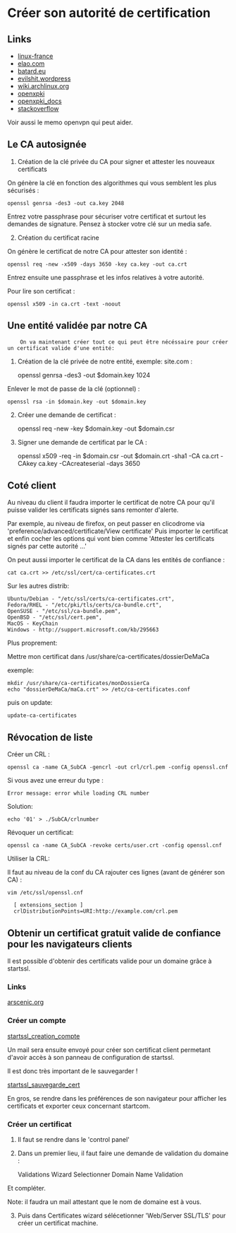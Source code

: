 # Créer son autorité de certification

## Links

* [linux-france](http://www.linux-france.org/prj/edu/archinet/systeme/ch24s03.html)
* [elao.com](http://www.elao.com/blog/linux/creer-une-autorite-de-certification-et-des-certificats-ssl-auto-signes.html)
* [batard.eu](http://www.batard.eu/2010/11/maitriser-les-certificats-avec-openssl/)
* [evilshit.wordpress](http://evilshit.wordpress.com/2013/06/19/how-to-create-your-own-pki-with-openssl/)
* [wiki.archlinux.org](https://wiki.archlinux.org/index.php/Create_a_Public_Key_Infrastructure_Using_the_easy-rsa_Scripts)
* [openxpki](http://www.openxpki.org/)
* [openxpki_docs](https://openxpki.readthedocs.org/en/latest/quickstart.html)
* [stackoverflow](http://stackoverflow.com/questions/11966123/howto-create-a-certificate-using-openssl-including-a-crl-distribution-point)

Voir aussi le memo openvpn qui peut aider.

## Le CA autosignée

1. Création de la clé privée du CA pour signer et attester les nouveaux certificats

On génère la clé en fonction des algorithmes qui vous semblent les plus sécurisés :

    openssl genrsa -des3 -out ca.key 2048

Entrez votre passphrase pour sécuriser votre certificat et surtout les demandes de signature.
Pensez à stocker votre clé sur un media safe.

2. Création du certificat racine

On génère le certificat de notre CA pour attester son identité :

    openssl req -new -x509 -days 3650 -key ca.key -out ca.crt

Entrez ensuite une passphrase et les infos relatives à votre autorité.

Pour lire son certificat :

    openssl x509 -in ca.crt -text -noout

## Une entité validée par notre CA

        On va maintenant créer tout ce qui peut être nécéssaire pour créer un certificat valide d'une entité:

1. Création de la clé privée de notre entité, exemple: site.com :

    openssl genrsa -des3 -out $domain.key 1024

Enlever le mot de passe de la clé (optionnel) :

    openssl rsa -in $domain.key -out $domain.key

2. Créer une demande de certificat :

    openssl req -new -key $domain.key -out $domain.csr

3. Signer une demande de certificat par le CA :

    openssl x509 -req -in $domain.csr -out $domain.crt -sha1 -CA ca.crt -CAkey ca.key -CAcreateserial -days 3650


## Coté client

Au niveau du client il faudra importer le certificat de notre CA pour qu'il puisse valider les certificats signés sans remonter d'alerte.

Par exemple, au niveau de firefox, on peut passer en clicodrome via 'preference/advanced/certificate/View certificate'
Puis importer le certificat et enfin cocher les options qui vont bien comme 'Attester les certificats signés par cette autorité ...'

On peut aussi importer le certificat de la CA dans les entités de confiance :

    cat ca.crt >> /etc/ssl/cert/ca-certificates.crt

Sur les autres distrib:

    Ubuntu/Debian - "/etc/ssl/certs/ca-certificates.crt",
    Fedora/RHEL - "/etc/pki/tls/certs/ca-bundle.crt",
    OpenSUSE - "/etc/ssl/ca-bundle.pem",
    OpenBSD - "/etc/ssl/cert.pem",
    MacOS - KeyChain
    Windows - http://support.microsoft.com/kb/295663

Plus proprement:

Mettre mon certificat dans /usr/share/ca-certificates/dossierDeMaCa

exemple:

    mkdir /usr/share/ca-certificates/monDossierCa
    echo "dossierDeMaCa/maCa.crt" >> /etc/ca-certificates.conf

puis on update:

    update-ca-certificates

## Révocation de liste

Créer un CRL :

    openssl ca -name CA_SubCA -gencrl -out crl/crl.pem -config openssl.cnf

Si vous avez une erreur du type :

    Error message: error while loading CRL number

Solution:

    echo '01' > ./SubCA/crlnumber

Révoquer un certificat:

    openssl ca -name CA_SubCA -revoke certs/user.crt -config openssl.cnf

Utiliser la CRL:

Il faut au niveau de la conf du CA rajouter ces lignes (avant de générer son CA) :

    vim /etc/ssl/openssl.cnf

      [ extensions_section ]
      crlDistributionPoints=URI:http://example.com/crl.pem


## Obtenir un certificat gratuit valide de confiance pour les navigateurs clients

Il est possible d'obtenir des certificats valide pour un domaine grâce à startssl.

### Links

[arscenic.org](https://technique.arscenic.org/ssl-securisation-des/article/startssl-utiliser-un-certificat)

### Créer un compte

[startssl_creation_compte](https://www.startssl.com/?app=32)

Un mail sera ensuite envoyé pour créer son certificat client permetant d'avoir accès à son panneau de configuration de startssl.

Il est donc très important de le sauvegarder !

[startssl_sauvegarde_cert](https://www.startssl.com/?app=25#4)

En gros, se rendre dans les préférences de son navigateur pour afficher les certificats et exporter ceux concernant startcom.

### Créer un certificat

1. Il faut se rendre dans le 'control panel'
2. Dans un premier lieu, il faut faire une demande de validation du domaine :

    Validations Wizard
    Selectionner Domain Name Validation

Et compléter.

Note: il faudra un mail attestant que le nom de domaine est à vous.

3. Puis dans Certificates wizard
sélécetionner 'Web/Server SSL/TLS' pour créer un certificat machine.
